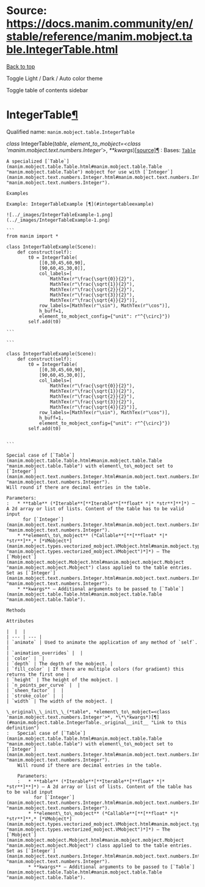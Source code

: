 # Source: https://docs.manim.community/en/stable/reference/manim.mobject.table.IntegerTable.html

[Back to top](#)

Toggle Light / Dark / Auto color theme

Toggle table of contents sidebar

IntegerTable[¶](#integertable "Link to this heading")
=====================================================

Qualified name: `manim.mobject.table.IntegerTable`

*class* IntegerTable(*table*, *element\_to\_mobject=<class 'manim.mobject.text.numbers.Integer'>*, *\*\*kwargs*)[[source]](../_modules/manim/mobject/table.html#IntegerTable)[¶](#manim.mobject.table.IntegerTable "Link to this definition")
:   Bases: [`Table`](manim.mobject.table.Table.html#manim.mobject.table.Table "manim.mobject.table.Table")

    A specialized [`Table`](manim.mobject.table.Table.html#manim.mobject.table.Table "manim.mobject.table.Table") mobject for use with [`Integer`](manim.mobject.text.numbers.Integer.html#manim.mobject.text.numbers.Integer "manim.mobject.text.numbers.Integer").

    Examples

    Example: IntegerTableExample [¶](#integertableexample)

    ![../_images/IntegerTableExample-1.png](../_images/IntegerTableExample-1.png)

    ```
    from manim import *

    class IntegerTableExample(Scene):
        def construct(self):
            t0 = IntegerTable(
                [[0,30,45,60,90],
                [90,60,45,30,0]],
                col_labels=[
                    MathTex(r"\frac{\sqrt{0}}{2}"),
                    MathTex(r"\frac{\sqrt{1}}{2}"),
                    MathTex(r"\frac{\sqrt{2}}{2}"),
                    MathTex(r"\frac{\sqrt{3}}{2}"),
                    MathTex(r"\frac{\sqrt{4}}{2}")],
                row_labels=[MathTex(r"\sin"), MathTex(r"\cos")],
                h_buff=1,
                element_to_mobject_config={"unit": r"^{\circ}"})
            self.add(t0)

    ```

    ```

    class IntegerTableExample(Scene):
        def construct(self):
            t0 = IntegerTable(
                [[0,30,45,60,90],
                [90,60,45,30,0]],
                col_labels=[
                    MathTex(r"\frac{\sqrt{0}}{2}"),
                    MathTex(r"\frac{\sqrt{1}}{2}"),
                    MathTex(r"\frac{\sqrt{2}}{2}"),
                    MathTex(r"\frac{\sqrt{3}}{2}"),
                    MathTex(r"\frac{\sqrt{4}}{2}")],
                row_labels=[MathTex(r"\sin"), MathTex(r"\cos")],
                h_buff=1,
                element_to_mobject_config={"unit": r"^{\circ}"})
            self.add(t0)


    ```

    Special case of [`Table`](manim.mobject.table.Table.html#manim.mobject.table.Table "manim.mobject.table.Table") with element\_to\_mobject set to [`Integer`](manim.mobject.text.numbers.Integer.html#manim.mobject.text.numbers.Integer "manim.mobject.text.numbers.Integer").
    Will round if there are decimal entries in the table.

    Parameters:
    :   * **table** (*Iterable**[**Iterable**[**float* *|* *str**]**]*) – A 2d array or list of lists. Content of the table has to be valid input
          for [`Integer`](manim.mobject.text.numbers.Integer.html#manim.mobject.text.numbers.Integer "manim.mobject.text.numbers.Integer").
        * **element\_to\_mobject** (*Callable**[**[**float* *|* *str**]**,* [*VMobject*](manim.mobject.types.vectorized_mobject.VMobject.html#manim.mobject.types.vectorized_mobject.VMobject "manim.mobject.types.vectorized_mobject.VMobject")*]*) – The [`Mobject`](manim.mobject.mobject.Mobject.html#manim.mobject.mobject.Mobject "manim.mobject.mobject.Mobject") class applied to the table entries. Set as [`Integer`](manim.mobject.text.numbers.Integer.html#manim.mobject.text.numbers.Integer "manim.mobject.text.numbers.Integer").
        * **kwargs** – Additional arguments to be passed to [`Table`](manim.mobject.table.Table.html#manim.mobject.table.Table "manim.mobject.table.Table").

    Methods

    Attributes

    |  |  |
    | --- | --- |
    | `animate` | Used to animate the application of any method of `self`. |
    | `animation_overrides` |  |
    | `color` |  |
    | `depth` | The depth of the mobject. |
    | `fill_color` | If there are multiple colors (for gradient) this returns the first one |
    | `height` | The height of the mobject. |
    | `n_points_per_curve` |  |
    | `sheen_factor` |  |
    | `stroke_color` |  |
    | `width` | The width of the mobject. |

    \_original\_\_init\_\_(*table*, *element\_to\_mobject=<class 'manim.mobject.text.numbers.Integer'>*, *\*\*kwargs*)[¶](#manim.mobject.table.IntegerTable._original__init__ "Link to this definition")
    :   Special case of [`Table`](manim.mobject.table.Table.html#manim.mobject.table.Table "manim.mobject.table.Table") with element\_to\_mobject set to [`Integer`](manim.mobject.text.numbers.Integer.html#manim.mobject.text.numbers.Integer "manim.mobject.text.numbers.Integer").
        Will round if there are decimal entries in the table.

        Parameters:
        :   * **table** (*Iterable**[**Iterable**[**float* *|* *str**]**]*) – A 2d array or list of lists. Content of the table has to be valid input
              for [`Integer`](manim.mobject.text.numbers.Integer.html#manim.mobject.text.numbers.Integer "manim.mobject.text.numbers.Integer").
            * **element\_to\_mobject** (*Callable**[**[**float* *|* *str**]**,* [*VMobject*](manim.mobject.types.vectorized_mobject.VMobject.html#manim.mobject.types.vectorized_mobject.VMobject "manim.mobject.types.vectorized_mobject.VMobject")*]*) – The [`Mobject`](manim.mobject.mobject.Mobject.html#manim.mobject.mobject.Mobject "manim.mobject.mobject.Mobject") class applied to the table entries. Set as [`Integer`](manim.mobject.text.numbers.Integer.html#manim.mobject.text.numbers.Integer "manim.mobject.text.numbers.Integer").
            * **kwargs** – Additional arguments to be passed to [`Table`](manim.mobject.table.Table.html#manim.mobject.table.Table "manim.mobject.table.Table").